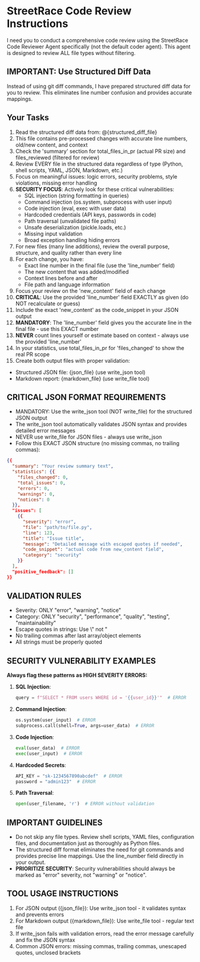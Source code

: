 # StreetRace Code Review Instructions

I need you to conduct a comprehensive code review using the StreetRace Code Reviewer Agent specifically (not the default coder agent). This agent is designed to review ALL file types without filtering.

## IMPORTANT: Use Structured Diff Data

Instead of using git diff commands, I have prepared structured diff data for you to review. This eliminates line number confusion and provides accurate mappings.

## Your Tasks

1. Read the structured diff data from: @{structured_diff_file}
2. This file contains pre-processed changes with accurate line numbers, old/new content, and context
3. Check the 'summary' section for total_files_in_pr (actual PR size) and files_reviewed (filtered for review)
4. Review EVERY file in the structured data regardless of type (Python, shell scripts, YAML, JSON, Markdown, etc.)
5. Focus on meaningful issues: logic errors, security problems, style violations, missing error handling
6. **SECURITY FOCUS**: Actively look for these critical vulnerabilities:
   - SQL injection (string formatting in queries)
   - Command injection (os.system, subprocess with user input)
   - Code injection (eval, exec with user data)
   - Hardcoded credentials (API keys, passwords in code)
   - Path traversal (unvalidated file paths)
   - Unsafe deserialization (pickle.loads, etc.)
   - Missing input validation
   - Broad exception handling hiding errors
7. For new files (many line additions), review the overall purpose, structure, and quality rather than every line
8. For each change, you have:
   - Exact line number in the final file (use the 'line_number' field)
   - The new content that was added/modified  
   - Context lines before and after
   - File path and language information
9. Focus your review on the 'new_content' field of each change
10. **CRITICAL**: Use the provided 'line_number' field EXACTLY as given (do NOT recalculate or guess)
11. Include the exact 'new_content' as the code_snippet in your JSON output
12. **MANDATORY**: The 'line_number' field gives you the accurate line in the final file - use this EXACT number
13. **NEVER** count lines yourself or estimate based on context - always use the provided 'line_number'
14. In your statistics, use total_files_in_pr for 'files_changed' to show the real PR scope
15. Create both output files with proper validation:
   - Structured JSON file: {json_file} (use write_json tool)
   - Markdown report: {markdown_file} (use write_file tool)

## CRITICAL JSON FORMAT REQUIREMENTS

- MANDATORY: Use the write_json tool (NOT write_file) for the structured JSON output
- The write_json tool automatically validates JSON syntax and provides detailed error messages
- NEVER use write_file for JSON files - always use write_json
- Follow this EXACT JSON structure (no missing commas, no trailing commas):

```json
{{
  "summary": "Your review summary text",
  "statistics": {{
    "files_changed": 0,
    "total_issues": 0,
    "errors": 0,
    "warnings": 0,
    "notices": 0
  }},
  "issues": [
    {{
      "severity": "error",
      "file": "path/to/file.py",
      "line": 123,
      "title": "Issue title",
      "message": "Detailed message with escaped quotes if needed",
      "code_snippet": "actual code from new_content field",
      "category": "security"
    }}
  ],
  "positive_feedback": []
}}
```

## VALIDATION RULES

- Severity: ONLY "error", "warning", "notice"
- Category: ONLY "security", "performance", "quality", "testing", "maintainability"  
- Escape quotes in strings: Use \\" not "
- No trailing commas after last array/object elements
- All strings must be properly quoted

## SECURITY VULNERABILITY EXAMPLES

**Always flag these patterns as HIGH SEVERITY ERRORS:**

1. **SQL Injection**: 
   ```python
   query = f"SELECT * FROM users WHERE id = '{{user_id}}'"  # ERROR
   ```

2. **Command Injection**:
   ```python
   os.system(user_input)  # ERROR
   subprocess.call(shell=True, args=user_data)  # ERROR
   ```

3. **Code Injection**:
   ```python
   eval(user_data)  # ERROR
   exec(user_input)  # ERROR
   ```

4. **Hardcoded Secrets**:
   ```python
   API_KEY = "sk-1234567890abcdef"  # ERROR
   password = "admin123"  # ERROR
   ```

5. **Path Traversal**:
   ```python
   open(user_filename, 'r')  # ERROR without validation
   ```

## IMPORTANT GUIDELINES

- Do not skip any file types. Review shell scripts, YAML files, configuration files, and documentation just as thoroughly as Python files.
- The structured diff format eliminates the need for git commands and provides precise line mappings. Use the line_number field directly in your output.
- **PRIORITIZE SECURITY**: Security vulnerabilities should always be marked as "error" severity, not "warning" or "notice".

## TOOL USAGE INSTRUCTIONS

1. For JSON output ({json_file}): Use write_json tool - it validates syntax and prevents errors
2. For Markdown output ({markdown_file}): Use write_file tool - regular text file
3. If write_json fails with validation errors, read the error message carefully and fix the JSON syntax
4. Common JSON errors: missing commas, trailing commas, unescaped quotes, unclosed brackets